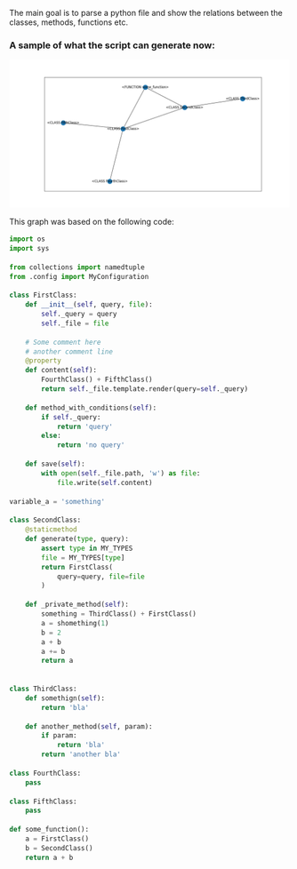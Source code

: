 The main goal is to parse a python file and show the relations between the classes, methods, functions etc.

### A sample of what the script can generate now:

![plot sample](doc/images/plot_sample.png)

This graph was based on the following code:

```python
import os
import sys

from collections import namedtuple
from .config import MyConfiguration

class FirstClass:
    def __init__(self, query, file):
        self._query = query
        self._file = file
        
    # Some comment here
    # another comment line
    @property
    def content(self):
        FourthClass() + FifthClass()
        return self._file.template.render(query=self._query)
        
    def method_with_conditions(self):
        if self._query:
            return 'query'
        else:
            return 'no query'
            
    def save(self):
        with open(self._file.path, 'w') as file:
            file.write(self.content)
           
variable_a = 'something'

class SecondClass:
    @staticmethod
    def generate(type, query):
        assert type in MY_TYPES
        file = MY_TYPES[type]
        return FirstClass(
            query=query, file=file
        )
        
    def _private_method(self):
        something = ThirdClass() + FirstClass()
        a = shomething(1)
        b = 2
        a + b
        a += b
        return a
        
        
class ThirdClass:
    def somethign(self):
        return 'bla'
        
    def another_method(self, param):
        if param:
            return 'bla'
        return 'another bla'
        
class FourthClass:
    pass
    
class FifthClass:
    pass
    
def some_function():
    a = FirstClass()
    b = SecondClass()
    return a + b
```
